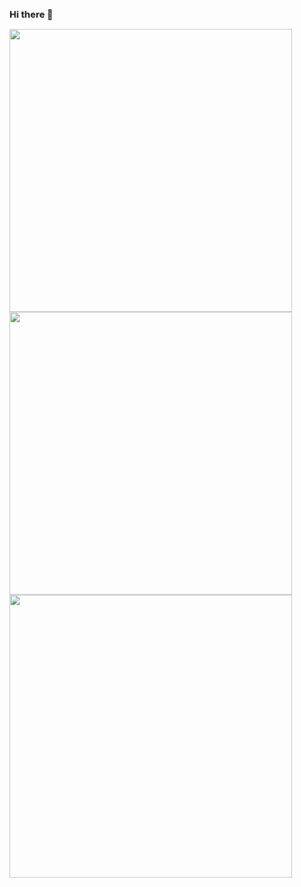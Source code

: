 ### Hi there 👋

<!--
**rosyanxone/rosyanxone** is a ✨ _special_ ✨ repository because its `README.md` (this file) appears on your GitHub profile.

Here are some ideas to get you started:

- 🔭 I’m currently working on ...
- 🌱 I’m currently learning ...
- 👯 I’m looking to collaborate on ...
- 🤔 I’m looking for help with ...
- 💬 Ask me about ...
- 📫 How to reach me: ...
- 😄 Pronouns: ...
- ⚡ Fun fact: ...

-->

<img src="https://github-readme-stats.vercel.app/api?username=rosyanxone&show_icons=true&theme=radical" width="500">
<img src="https://github-readme-streak-stats.herokuapp.com?user=rosyanxone&theme=radical&date_format=M%20j%5B%2C%20Y%5D" width="500">
<img src="https://github-readme-stats.vercel.app/api/top-langs/?username=rosyanxone&theme=radical" width="500">
